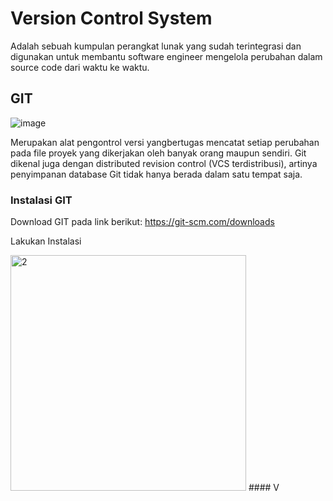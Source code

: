 # Version Control System
Adalah sebuah kumpulan perangkat lunak yang sudah terintegrasi dan digunakan untuk membantu software engineer mengelola perubahan dalam source code dari waktu ke waktu.

## GIT
![image](https://user-images.githubusercontent.com/92708806/138216394-3c7dbb0c-c5b4-4a1d-a7af-bb089865a823.png)
<p>Merupakan alat pengontrol versi yangbertugas mencatat setiap perubahan pada file proyek yang dikerjakan oleh banyak orang maupun sendiri. Git dikenal juga dengan distributed revision control (VCS terdistribusi), artinya penyimpanan database Git tidak hanya berada dalam satu tempat saja.

### Instalasi GIT
Download GIT pada link berikut:
  https://git-scm.com/downloads
  
Lakukan Instalasi
<P> <img width="377" alt="2" src="https://user-images.githubusercontent.com/92708806/138219445-3b4b7113-0331-4f1e-af6d-b1e7a518121f.PNG">
#### V
